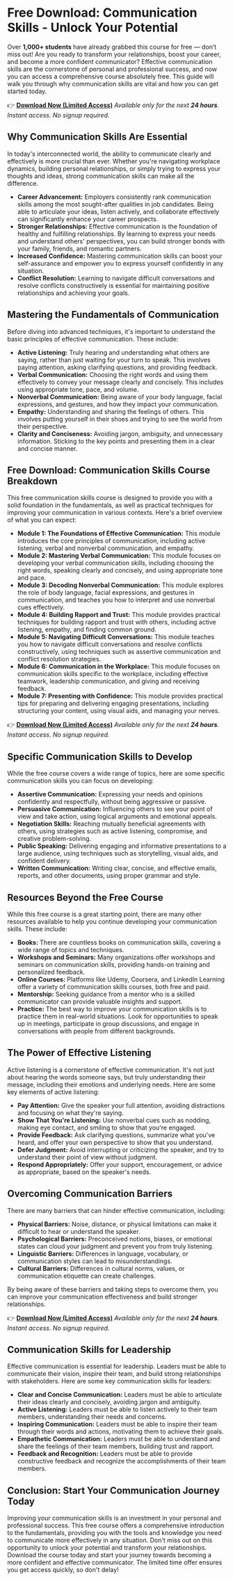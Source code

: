 # Free Download: Communication Skills - Unlock Your Potential

Over **1,000+ students** have already grabbed this course for free — don’t miss out! Are you ready to transform your relationships, boost your career, and become a more confident communicator? Effective communication skills are the cornerstone of personal and professional success, and now you can access a comprehensive course absolutely free. This guide will walk you through why communication skills are vital and how you can get started today.

👉 **[Download Now (Limited Access)](https://udemywork.com/communication-skills)**
_Available only for the next **24 hours**. Instant access. No signup required._

## Why Communication Skills Are Essential

In today's interconnected world, the ability to communicate clearly and effectively is more crucial than ever. Whether you're navigating workplace dynamics, building personal relationships, or simply trying to express your thoughts and ideas, strong communication skills can make all the difference.

*   **Career Advancement:** Employers consistently rank communication skills among the most sought-after qualities in job candidates. Being able to articulate your ideas, listen actively, and collaborate effectively can significantly enhance your career prospects.
*   **Stronger Relationships:** Effective communication is the foundation of healthy and fulfilling relationships. By learning to express your needs and understand others' perspectives, you can build stronger bonds with your family, friends, and romantic partners.
*   **Increased Confidence:** Mastering communication skills can boost your self-assurance and empower you to express yourself confidently in any situation.
*   **Conflict Resolution:** Learning to navigate difficult conversations and resolve conflicts constructively is essential for maintaining positive relationships and achieving your goals.

## Mastering the Fundamentals of Communication

Before diving into advanced techniques, it's important to understand the basic principles of effective communication. These include:

*   **Active Listening:** Truly hearing and understanding what others are saying, rather than just waiting for your turn to speak. This involves paying attention, asking clarifying questions, and providing feedback.
*   **Verbal Communication:** Choosing the right words and using them effectively to convey your message clearly and concisely. This includes using appropriate tone, pace, and volume.
*   **Nonverbal Communication:** Being aware of your body language, facial expressions, and gestures, and how they impact your communication.
*   **Empathy:** Understanding and sharing the feelings of others. This involves putting yourself in their shoes and trying to see the world from their perspective.
*   **Clarity and Conciseness:** Avoiding jargon, ambiguity, and unnecessary information. Sticking to the key points and presenting them in a clear and concise manner.

## Free Download: Communication Skills Course Breakdown

This free communication skills course is designed to provide you with a solid foundation in the fundamentals, as well as practical techniques for improving your communication in various contexts. Here's a brief overview of what you can expect:

*   **Module 1: The Foundations of Effective Communication:** This module introduces the core principles of communication, including active listening, verbal and nonverbal communication, and empathy.
*   **Module 2: Mastering Verbal Communication:** This module focuses on developing your verbal communication skills, including choosing the right words, speaking clearly and concisely, and using appropriate tone and pace.
*   **Module 3: Decoding Nonverbal Communication:** This module explores the role of body language, facial expressions, and gestures in communication, and teaches you how to interpret and use nonverbal cues effectively.
*   **Module 4: Building Rapport and Trust:** This module provides practical techniques for building rapport and trust with others, including active listening, empathy, and finding common ground.
*   **Module 5: Navigating Difficult Conversations:** This module teaches you how to navigate difficult conversations and resolve conflicts constructively, using techniques such as assertive communication and conflict resolution strategies.
*   **Module 6: Communication in the Workplace:** This module focuses on communication skills specific to the workplace, including effective teamwork, leadership communication, and giving and receiving feedback.
*   **Module 7: Presenting with Confidence:** This module provides practical tips for preparing and delivering engaging presentations, including structuring your content, using visual aids, and managing your nerves.

👉 **[Download Now (Limited Access)](https://udemywork.com/communication-skills)**
_Available only for the next **24 hours**. Instant access. No signup required._

## Specific Communication Skills to Develop

While the free course covers a wide range of topics, here are some specific communication skills you can focus on developing:

*   **Assertive Communication:** Expressing your needs and opinions confidently and respectfully, without being aggressive or passive.
*   **Persuasive Communication:** Influencing others to see your point of view and take action, using logical arguments and emotional appeals.
*   **Negotiation Skills:** Reaching mutually beneficial agreements with others, using strategies such as active listening, compromise, and creative problem-solving.
*   **Public Speaking:** Delivering engaging and informative presentations to a large audience, using techniques such as storytelling, visual aids, and confident delivery.
*   **Written Communication:** Writing clear, concise, and effective emails, reports, and other documents, using proper grammar and style.

## Resources Beyond the Free Course

While this free course is a great starting point, there are many other resources available to help you continue developing your communication skills. These include:

*   **Books:** There are countless books on communication skills, covering a wide range of topics and techniques.
*   **Workshops and Seminars:** Many organizations offer workshops and seminars on communication skills, providing hands-on training and personalized feedback.
*   **Online Courses:** Platforms like Udemy, Coursera, and LinkedIn Learning offer a variety of communication skills courses, both free and paid.
*   **Mentorship:** Seeking guidance from a mentor who is a skilled communicator can provide valuable insights and support.
*   **Practice:** The best way to improve your communication skills is to practice them in real-world situations. Look for opportunities to speak up in meetings, participate in group discussions, and engage in conversations with people from different backgrounds.

## The Power of Effective Listening

Active listening is a cornerstone of effective communication. It's not just about hearing the words someone says, but truly understanding their message, including their emotions and underlying needs. Here are some key elements of active listening:

*   **Pay Attention:** Give the speaker your full attention, avoiding distractions and focusing on what they're saying.
*   **Show That You're Listening:** Use nonverbal cues such as nodding, making eye contact, and smiling to show that you're engaged.
*   **Provide Feedback:** Ask clarifying questions, summarize what you've heard, and offer your own perspective to show that you understand.
*   **Defer Judgment:** Avoid interrupting or criticizing the speaker, and try to understand their point of view without judgment.
*   **Respond Appropriately:** Offer your support, encouragement, or advice as appropriate, based on the speaker's needs.

## Overcoming Communication Barriers

There are many barriers that can hinder effective communication, including:

*   **Physical Barriers:** Noise, distance, or physical limitations can make it difficult to hear or understand the speaker.
*   **Psychological Barriers:** Preconceived notions, biases, or emotional states can cloud your judgment and prevent you from truly listening.
*   **Linguistic Barriers:** Differences in language, vocabulary, or communication styles can lead to misunderstandings.
*   **Cultural Barriers:** Differences in cultural norms, values, or communication etiquette can create challenges.

By being aware of these barriers and taking steps to overcome them, you can improve your communication effectiveness and build stronger relationships.

👉 **[Download Now (Limited Access)](https://udemywork.com/communication-skills)**
_Available only for the next **24 hours**. Instant access. No signup required._

## Communication Skills for Leadership

Effective communication is essential for leadership. Leaders must be able to communicate their vision, inspire their team, and build strong relationships with stakeholders. Here are some key communication skills for leaders:

*   **Clear and Concise Communication:** Leaders must be able to articulate their ideas clearly and concisely, avoiding jargon and ambiguity.
*   **Active Listening:** Leaders must be able to listen actively to their team members, understanding their needs and concerns.
*   **Inspiring Communication:** Leaders must be able to inspire their team through their words and actions, motivating them to achieve their goals.
*   **Empathetic Communication:** Leaders must be able to understand and share the feelings of their team members, building trust and rapport.
*   **Feedback and Recognition:** Leaders must be able to provide constructive feedback and recognize the accomplishments of their team members.

## Conclusion: Start Your Communication Journey Today

Improving your communication skills is an investment in your personal and professional success. This free course offers a comprehensive introduction to the fundamentals, providing you with the tools and knowledge you need to communicate more effectively in any situation. Don't miss out on this opportunity to unlock your potential and transform your relationships. Download the course today and start your journey towards becoming a more confident and effective communicator. The limited time offer ensures you get access quickly, so don't delay!
